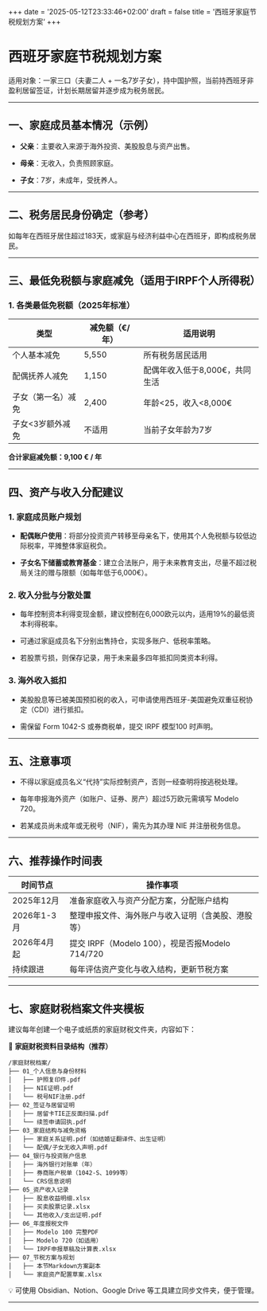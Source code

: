+++
date = '2025-05-12T23:33:46+02:00'
draft = false
title = '西班牙家庭节税规划方案‘
+++

# 西班牙家庭节税规划方案

适用对象：一家三口（夫妻二人 + 一名7岁子女），持中国护照，当前持西班牙非盈利居留签证，计划长期居留并逐步成为税务居民。

---

## 一、家庭成员基本情况（示例）

- **父亲**：主要收入来源于海外投资、美股股息与资产出售。
    
- **母亲**：无收入，负责照顾家庭。
    
- **子女**：7岁，未成年，受抚养人。
    

---

## 二、税务居民身份确定（参考）

如每年在西班牙居住超过183天，或家庭与经济利益中心在西班牙，即构成税务居民。

---

## 三、最低免税额与家庭减免（适用于IRPF个人所得税）

### 1. 各类最低免税额（2025年标准）

|类型|减免额（€/年）|适用说明|
|---|---|---|
|个人基本减免|5,550|所有税务居民适用|
|配偶抚养人减免|1,150|配偶年收入低于8,000€，共同生活|
|子女（第一名）减免|2,400|年龄<25，收入<8,000€|
|子女<3岁额外减免|不适用|当前子女年龄为7岁|

**合计家庭减免额：9,100 € / 年**

---

## 四、资产与收入分配建议

### 1. 家庭成员账户规划

- **配偶账户使用**：将部分投资资产转移至母亲名下，使用其个人免税额与较低边际税率，平摊整体家庭税负。
    
- **子女名下储蓄或教育基金**：建立合法账户，用于未来教育支出，尽量不超过税局关注的赠与限额（如每年低于6,000€）。
    

### 2. 收入分批与分散处置

- 每年控制资本利得变现金额，建议控制在6,000欧元以内，适用19%的最低资本利得税率。
    
- 可通过家庭成员名下分别出售持仓，实现多账户、低税率策略。
    
- 若股票亏损，则保存记录，用于未来最多四年抵扣同类资本利得。
    

### 3. 海外收入抵扣

- 美股股息等已被美国预扣税的收入，可申请使用西班牙-美国避免双重征税协定（CDI）进行抵扣。
    
- 需保留 Form 1042-S 或券商税单，提交 IRPF 模型100 时声明。
    

---

## 五、注意事项

- 不得以家庭成员名义“代持”实际控制资产，否则一经查明将按逃税处理。
    
- 每年申报海外资产（如账户、证券、房产）超过5万欧元需填写 Modelo 720。
    
- 若某成员尚未成年或无税号（NIF），需先为其办理 NIE 并注册税务信息。
    

---

## 六、推荐操作时间表

|时间节点|操作事项|
|---|---|
|2025年12月|准备家庭收入与资产分配方案，分配账户结构|
|2026年1-3月|整理申报文件、海外账户与收入证明（含美股、港股等）|
|2026年4月起|提交 IRPF（Modelo 100），视是否报Modelo 714/720|
|持续跟进|每年评估资产变化与收入结构，更新节税方案|

---

## 七、家庭财税档案文件夹模板

建议每年创建一个电子或纸质的家庭财税文件夹，内容如下：

📁 **家庭财税资料目录结构（推荐）**

```
/家庭财税档案/
├── 01_个人信息与身份材料
│   ├── 护照复印件.pdf
│   ├── NIE证明.pdf
│   └── 税号NIF注册.pdf
├── 02_签证与居留证明
│   ├── 居留卡TIE正反面扫描.pdf
│   └── 续签申请回执.pdf
├── 03_家庭结构与减免资格
│   ├── 家庭关系证明.pdf（如结婚证翻译件、出生证明）
│   └── 配偶/子女无收入声明.pdf
├── 04_银行与投资账户信息
│   ├── 海外银行对账单（年）
│   ├── 券商账户税单（1042-S、1099等）
│   └── CRS信息说明
├── 05_资产收入记录
│   ├── 股息收益明细.xlsx
│   ├── 买卖股票记录.xlsx
│   └── 其他收入/支出证明.pdf
├── 06_年度报税文件
│   ├── Modelo 100 完整PDF
│   ├── Modelo 720（如适用）
│   └── IRPF申报草稿及计算表.xlsx
├── 07_节税方案与规划
│   ├── 本节Markdown方案副本
│   └── 家庭资产配置草案.xlsx
```

💡 可使用 Obsidian、Notion、Google Drive 等工具建立同步文件夹，便于管理。

---

